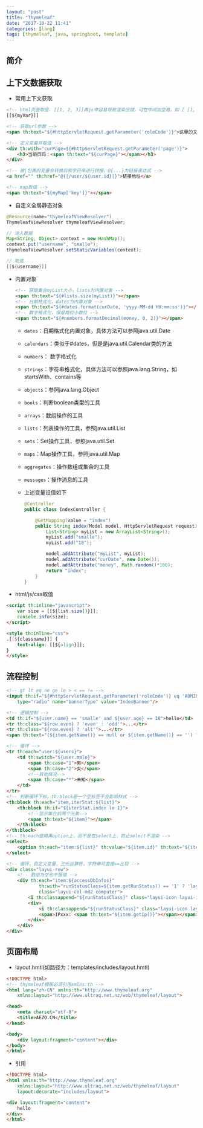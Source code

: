 ```yaml
---
layout: "post"
title: "Thymeleaf"
date: "2017-10-22 11:41"
categories: [lang]
tags: [thymeleaf, java, springboot, template]
---
```


## 简介

## 上下文数据获取

- 常用上下文获取

```html
<!-- html页面取值. [[1, 2, 3]]再js中容易导致渲染出错，可在中间加空格，如 [ [1, 2, 3] ] -->
[[${myVar}]]

<!-- 获取url参数 -->
<span th:text="${#httpServletRequest.getParameter('roleCode')}">这里的文字会被替换</span>

<!-- 定义变量并取值 -->
<div th:with="curPage=${#httpServletRequest.getParameter('page')}">
    <h3>当前页码：<span th:text="${curPage}"></span></h3>
</div>

<!-- 被|包裹的变量会转换后和字符串进行拼接。@{...}为链接表达式 -->
<a href="" th:href="@{|/user/${user.id}|}">链接地址</a> 

<!-- map取值 -->
<span th:text="${myMap['key']}"></span>
```
- 自定义全局静态对象

```java
@Resource(name="thymeleafViewResolver")
ThymeleafViewResolver thymeleafViewResolver;

// 注入数据
Map<String, Object> context = new HashMap();
context.put("username", "smalle");
thymeleafViewResolver.setStaticVariables(context);

// 取值
[[${username}]]
```

- 内置对象

    ```html
    <!-- 获取集合myList大小，lists为内置对象 -->
    <span th:text="${#lists.size(myList)}"></span>
    <!-- 日期格式化，dates为内置对象 -->
    <span th:text="${#dates.format(curDate, 'yyyy-MM-dd HH:mm:ss')}"></span>
    <!-- 数字格式化，保留两位小数位 -->
    <span th:text="${#numbers.formatDecimal(money, 0, 2)}"></span>
    ```
    - `dates`：日期格式化内置对象，具体方法可以参照java.util.Date
    - `calendars`：类似于#dates，但是是java.util.Calendar类的方法
    - `numbers`： 数字格式化
    - `strings`：字符串格式化，具体方法可以参照java.lang.String，如startsWith、contains等
    - `objects`：参照java.lang.Object
    - `bools`：判断boolean类型的工具
    - `arrays`：数组操作的工具
    - `lists`：列表操作的工具，参照java.util.List
    - `sets`：Set操作工具，参照java.util.Set
    - `maps`：Map操作工具，参照java.util.Map
    - `aggregates`：操作数组或集合的工具
    - `messages`：操作消息的工具
    - 上述变量设值如下

        ```java
        @Controller
        public class IndexController {

            @GetMapping(value = "index")
            public String index(Model model, HttpServletRequest request) {
                List<String> myList = new ArrayList<String>();
                myList.add("smalle");
                myList.add("18");

                model.addAttribute("myList", myList);
                model.addAttribute("curDate", new Date());
                model.addAttribute("money", Math.random()*100);
                return "index";
            }
        }
        ```
- html/js/css取值

```html
<script th:inline="javascript">
    var size = [[${list.size()}]];
    console.info(size);
</script>

<style th:inline="css">
.[[${classname}]] {
    text-align: [[${align}]];
}
</style>
```

## 流程控制

```html
<!-- gt lt eq ne ge le > < == != -->
<input th:if="${#httpServletRequest.getParameter('roleCode')} eq 'ADMIN'" 
    type="radio" name="bannerType" value="IndexBanner"/>

<!-- 逻辑控制 -->
<td th:if="${user.name} == 'smalle' and ${user.age} == 18">hello</td>
<tr th:class="${row.even} ? 'even' : 'odd'">...</tr>
<tr th:class="${row.even} ? 'alt'">...</tr>
<span th:text="(${item.getName()} == null or ${item.getName()} == '') ? ${item.getIp()} : ${item.getName()}"></span>

<!-- 循环 -->
<tr th:each="user:${users}">
    <td th:switch="${user.male}">
        <span th:case="1">男</span>
        <span th:case="2">女</span>
        <!--其他情况-->
        <span th:case="*">未知</span>
    </td>
</tr>
<!-- 判断循环下标。th:block是一个空标签不会影响样式 -->
<th:block th:each="item,iterStat:${list}">
    <th:block th:if="${iterStat.index le 1}">
        <!--显示集合前两个元素-->
        <span th:text="${item}"></span>
    </th:block>
</th:block>
<!-- th:each使用再option上，而不是在select上，防止select不渲染 -->
<select>
    <option th:each="item:${list}" th:value="${item.id}" th:text="${item.name}"></option>
</select>

<!-- 循环，自定义变量，三元运算符，字符串可直接==比较 -->
<div class="layui-row">
    <!-- 数组为空也不报错 -->
    <div th:each="item:${accessDbInfos}"
            th:with="runStatusClass=${item.getRunStatus() == '1' ? 'layui-green' : (item.getRunStatus() == '2' ? 'layui-orange' : 'layui-red')}"
            class="layui-col-md2 computer">
        <i th:classappend="${runStatusClass}" class="layui-icon layui-icon-chart-screen"></i>
        <div>
            <i th:classappend="${runStatusClass}" class="layui-icon layui-icon-circle-dot"></i>
            <span>IPxxx: <span th:text="${item.getIp()}"></span></span>
        </div>
    </div>
</div>
```

## 页面布局

- layout.hmtl(如路径为：templates/includes/layout.hmtl)

```html
<!DOCTYPE html>
<!-- thymeleaf模板必须引用xmlns:th -->
<html lang="zh-CN" xmlns:th="http://www.thymeleaf.org"
    xmlns:layout="http://www.ultraq.net.nz/web/thymeleaf/layout">

<head>
    <meta charset="utf-8">
    <title>AEZO.CN</title>
</head>

<body>
    <div layout:fragment="content"></div>
</body>
</html>
```
- 引用

```html
<!DOCTYPE html>
<html xmlns:th="http://www.thymeleaf.org"
    xmlns:layout="http://www.ultraq.net.nz/web/thymeleaf/layout"
    layout:decorate="includes/layout">

<div layout:fragment="content">
    hello
</div>
</html>
```